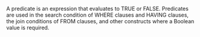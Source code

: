 A predicate is an expression that evaluates to TRUE or FALSE. Predicates are used in the search condition of WHERE clauses and HAVING clauses, the join conditions of FROM clauses, and other constructs where a Boolean value is required.